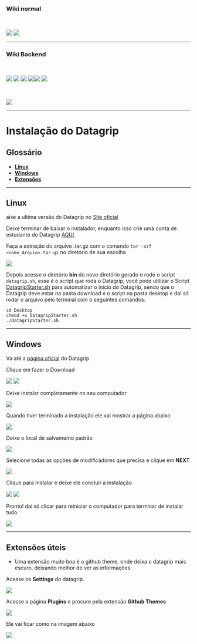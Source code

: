 ### Wiki normal

<br>

[![](https://img.shields.io/badge/P%C3%A1gina%20Inicial-323330?style=for-the-badge)](home)
[![](https://img.shields.io/badge/Instala%C3%A7%C3%A3o-323330?style=for-the-badge)](Instalação)

---

### Wiki Backend

<br>

[![](https://img.shields.io/badge/Página_inicial_backend-323330?style=for-the-badge)](backend/backend_home)
[![](https://img.shields.io/badge/Instalando_Java-323330?style=for-the-badge&logo=java&logoColor=white)](backend/java_instalacao)
[![](https://img.shields.io/badge/Instalando_maven-323330?style=for-the-badge)](backend/maven_instalacao)
[![](https://img.shields.io/badge/Instalando_postman-323330?style=for-the-badge)](backend/postman_instalacao)[![](https://img.shields.io/badge/Instalando_intellij-323330?style=for-the-badge)](backend/intellij_instalacao)
[![](https://img.shields.io/badge/Instalando_Datagrip-FF4500?style=for-the-badge)](backend/datagrip_instalacao)

<br>

[![](https://img.shields.io/badge/Utilizando_postman-323330?style=for-the-badge)]()

---

# Instalação do Datagrip

## Glossário

* [**Linux**](backend/datagrip_instalacao#linux)
* [**Windows**](backend/datagrip_instalacao#windows)
* [**Extensões**](backend/datagrip_instalacao#extensao)

---

<a name="linux"></a>

## Linux

aixe a ultima versão do Datagrip no [Site oficial](https://www.jetbrains.com/datagrip/download/#section=linux)



Deixe terminar de baixar o instalador, enquanto isso crie uma conta de estudante do Datagrip [AQUI](https://www.jetbrains.com/pt-br/community/education/#students)

Faça a extração do arquivo .tar.gz com o comando `tar -xzf <nome_Arquio>.tar.gz` no diretório de sua escolha

<img src="resources/images/datagrip/1_linux.png">

Depois acesse o diretório **bin** do novo diretório gerado e rode o script `datagrip.sh`, esse é o script que roda o Datagrip, você pode utilizar o Script [DatagripStarter.sh](https://tools.ages.pucrs.br/Joinfut/joinfut-database/-/blob/main/Script_Linux/DatagripStarter.sh) para automatizar o inicio do Datagrip, sendo que o Datagrip deve estar na pasta download e o script na pasta desktop e dai só rodar o arquivo pelo terminal com o seguintes comandos:

```shell
cd Desktop
chmod +x DatagripStarter.sh
./DatagripStarter.sh
```

---

<a name="windows"></a>

## Windows

Va até a [página oficial](https://www.jetbrains.com/datagrip/) do Datagrip

Clique em fazer o Download

<img src="resources/images/datagrip/1.png">

<img src="resources/images/datagrip/2.png">

Deixe instalar completamente no seu computador

<img src="resources/images/datagrip/3.png">

Quando tiver terminado a instalação ele vai mostrar a página abaixo

<img src="resources/images/datagrip/4.png">

Deixe o local de salvamento padrão

<img src="resources/images/datagrip/5.png">

Selecione todas as opções de modificadores que precisa e clique em **NEXT**

<img src="resources/images/datagrip/6.png">

Clique para instalar e deixe ele concluir a instalação

<img src="resources/images/datagrip/7.png">

<img src="resources/images/datagrip/8.png">

Pronto! dai só clicar para reiniciar o computador para terminar de instalar tudo.

<img src="resources/images/datagrip/9.png">


---

<a name="extensao"></a>

## Extensões úteis

* Uma extensão muito boa é o github theme, onde deixa o datagrip mais escuro, deixando melhor de ver as informações

Acesse os **Settings** do datagrip.

<img src="resources/images/datagrip/10.png">

Acesse a página **Plugins** e procure pela extensão **Github Themes**

<img src="resources/images/datagrip/11.png">

Ele vai ficar como na imagem abaixo

<img src="resources/images/datagrip/12.png">
